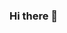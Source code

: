 ### Hi there 👋

<!--
**engineerscodes/engineerscodes** is a ✨ _special_ ✨ repository because its `README.md` (this file) appears on your GitHub profile.

Here are some ideas to get you started:

- 🔭 I’m currently working on ..Opencv Repository
- 🌱 I’m currently learning ...Java &Python &Html & CSS
- 👯 I’m looking to collaborate on ...OPENCV
- 🤔 I’m looking for Your contribution
- 💬 Ask me about ...Myself and Tech stuffs
- 📫 How to reach me: ... naveennoob95@gmail.com
- 😄 Pronouns: ...He/Him
- ⚡ Fun fact: ...I am finished
-->
